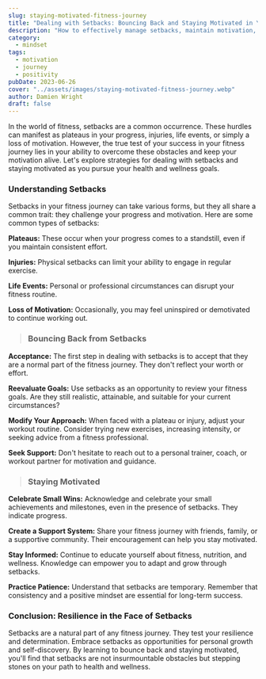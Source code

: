 ```yaml
---
slug: staying-motivated-fitness-journey
title: "Dealing with Setbacks: Bouncing Back and Staying Motivated in Your Fitness Journey"
description: "How to effectively manage setbacks, maintain motivation, and find resilience in your fitness journey."
category:
  - mindset
tags:
  - motivation
  - journey
  - positivity
pubDate: 2023-06-26
cover: "../assets/images/staying-motivated-fitness-journey.webp"
author: Damien Wright
draft: false
---
```


In the world of fitness, setbacks are a common occurrence. These hurdles can manifest as plateaus in your progress, injuries, life events, or simply a loss of motivation. However, the true test of your success in your fitness journey lies in your ability to overcome these obstacles and keep your motivation alive. Let's explore strategies for dealing with setbacks and staying motivated as you pursue your health and wellness goals.

### Understanding Setbacks

Setbacks in your fitness journey can take various forms, but they all share a common trait: they challenge your progress and motivation. Here are some common types of setbacks:

**Plateaus:** These occur when your progress comes to a standstill, even if you maintain consistent effort.

**Injuries:** Physical setbacks can limit your ability to engage in regular exercise.

**Life Events:** Personal or professional circumstances can disrupt your fitness routine.

**Loss of Motivation:** Occasionally, you may feel uninspired or demotivated to continue working out.

> ### Bouncing Back from Setbacks

**Acceptance:** The first step in dealing with setbacks is to accept that they are a normal part of the fitness journey. They don't reflect your worth or effort.

**Reevaluate Goals:** Use setbacks as an opportunity to review your fitness goals. Are they still realistic, attainable, and suitable for your current circumstances?

**Modify Your Approach:** When faced with a plateau or injury, adjust your workout routine. Consider trying new exercises, increasing intensity, or seeking advice from a fitness professional.

**Seek Support:** Don't hesitate to reach out to a personal trainer, coach, or workout partner for motivation and guidance.

> ### Staying Motivated

**Celebrate Small Wins:** Acknowledge and celebrate your small achievements and milestones, even in the presence of setbacks. They indicate progress.

**Create a Support System:** Share your fitness journey with friends, family, or a supportive community. Their encouragement can help you stay motivated.

**Stay Informed:** Continue to educate yourself about fitness, nutrition, and wellness. Knowledge can empower you to adapt and grow through setbacks.

**Practice Patience:** Understand that setbacks are temporary. Remember that consistency and a positive mindset are essential for long-term success.

### Conclusion: Resilience in the Face of Setbacks

Setbacks are a natural part of any fitness journey. They test your resilience and determination. Embrace setbacks as opportunities for personal growth and self-discovery. By learning to bounce back and staying motivated, you'll find that setbacks are not insurmountable obstacles but stepping stones on your path to health and wellness.
